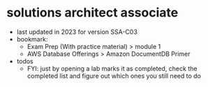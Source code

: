 # solutions architect associate

- last updated in 2023 for version SSA-C03
- bookmark:
  - Exam Prep (With practice material) > module 1
  - AWS Database Offerings > Amazon DocumentDB Primer
- todos
  - FYI: just by opening a lab marks it as completed, check the completed list and figure out which ones you still need to do
